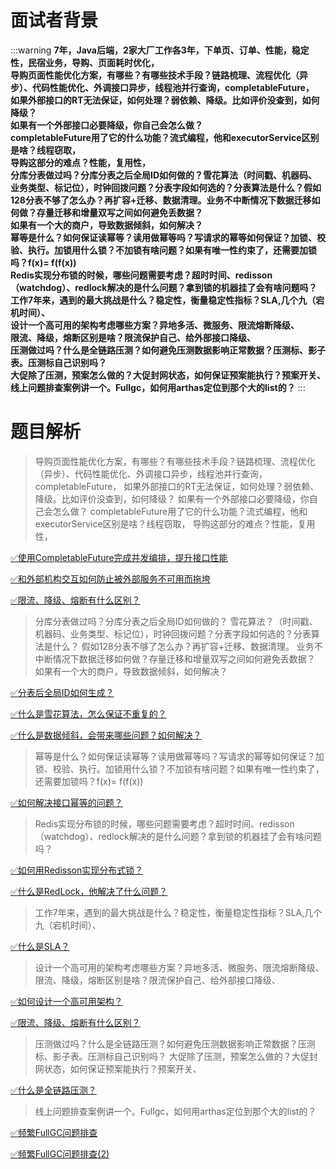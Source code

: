 # 面试者背景

:::warning
**7年，Java后端，2家大厂工作各3年，下单页、订单、性能，稳定性，民宿业务，导购、页面耗时优化，**<br />**导购页面性能优化方案，有哪些？有哪些技术手段？链路梳理、流程优化（异步）、代码性能优化、外调接口异步，线程池并行查询，completableFuture，**<br />**如果外部接口的RT无法保证，如何处理？弱依赖、降级。比如评价没查到，如何降级？**<br />**如果有一个外部接口必要降级，你自己会怎么做？**<br />**completableFuture用了它的什么功能？流式编程，他和executorService区别是啥？线程窃取，**<br />**导购这部分的难点？性能，复用性，**<br />**分库分表做过吗？分库分表之后全局ID如何做的？雪花算法（时间戳、机器码、业务类型、标记位），时钟回拨问题？分表字段如何选的？分表算法是什么？假如128分表不够了怎么办？再扩容+迁移、数据清理。业务不中断情况下数据迁移如何做？存量迁移和增量双写之间如何避免丢数据？**<br />**如果有一个大的商户，导致数据倾斜，如何解决？**<br />**幂等是什么？如何保证读幂等？读用做幂等吗？写请求的幂等如何保证？加锁、校验、执行。加锁用什么锁？不加锁有啥问题？如果有唯一性约束了，还需要加锁吗？f(x)=  f(f(x))**<br />**Redis实现分布锁的时候，哪些问题需要考虑？超时时间、redisson（watchdog）、redlock解决的是什么问题？拿到锁的机器挂了会有啥问题吗？**<br />**工作7年来，遇到的最大挑战是什么？稳定性，衡量稳定性指标？SLA,几个九（宕机时间）、**<br />**设计一个高可用的架构考虑哪些方案？异地多活、微服务、限流熔断降级、**<br />**限流、降级，熔断区别是啥？限流保护自己、给外部接口降级、**<br />**压测做过吗？什么是全链路压测？如何避免压测数据影响正常数据？压测标、影子表。压测标自己识别吗？**<br />**大促除了压测，预案怎么做的？大促封网状态，如何保证预案能执行？预案开关、**<br />**线上问题排查案例讲一个。Fullgc，如何用arthas定位到那个大的list的？**
:::
# 题目解析

> 导购页面性能优化方案，有哪些？有哪些技术手段？链路梳理、流程优化（异步）、代码性能优化、外调接口异步，线程池并行查询，completableFuture，
> 如果外部接口的RT无法保证，如何处理？弱依赖、降级。比如评价没查到，如何降级？
> 如果有一个外部接口必要降级，你自己会怎么做？
> completableFuture用了它的什么功能？流式编程，他和executorService区别是啥？线程窃取，
> 导购这部分的难点？性能，复用性，


[✅使用CompletableFuture完成并发编排，提升接口性能](https://www.yuque.com/hollis666/fo22bm/wwbg7zocoo7ubisl?view=doc_embed)

[✅和外部机构交互如何防止被外部服务不可用而拖垮](https://www.yuque.com/hollis666/fo22bm/xn8ucm3w3exfazpp?view=doc_embed)

[✅限流、降级、熔断有什么区别？](https://www.yuque.com/hollis666/fo22bm/etgovbs6bgphlqso?view=doc_embed)


> 分库分表做过吗？分库分表之后全局ID如何做的？
> 雪花算法？（时间戳、机器码、业务类型、标记位），时钟回拨问题？分表字段如何选的？分表算法是什么？
> 假如128分表不够了怎么办？再扩容+迁移、数据清理。
> 业务不中断情况下数据迁移如何做？存量迁移和增量双写之间如何避免丢数据？
> 如果有一个大的商户，导致数据倾斜，如何解决？


[✅分表后全局ID如何生成？](https://www.yuque.com/hollis666/fo22bm/glyv4twwk6bfs6dr?view=doc_embed)

[✅什么是雪花算法，怎么保证不重复的？](https://www.yuque.com/hollis666/fo22bm/rsocc4sd7v9i0pvc?view=doc_embed)

[✅什么是数据倾斜，会带来哪些问题？如何解决？](https://www.yuque.com/hollis666/fo22bm/fue0vmwupk5zps37?view=doc_embed)

> 幂等是什么？如何保证读幂等？读用做幂等吗？写请求的幂等如何保证？加锁、校验、执行。加锁用什么锁？不加锁有啥问题？如果有唯一性约束了，还需要加锁吗？f(x)=  f(f(x))


[✅如何解决接口幂等的问题？](https://www.yuque.com/hollis666/fo22bm/gz2qwl?view=doc_embed)

> Redis实现分布锁的时候，哪些问题需要考虑？超时时间、redisson（watchdog）、redlock解决的是什么问题？拿到锁的机器挂了会有啥问题吗？


[✅如何用Redisson实现分布式锁？](https://www.yuque.com/hollis666/fo22bm/gdsvngueclva39ve?view=doc_embed)

[✅什么是RedLock，他解决了什么问题？](https://www.yuque.com/hollis666/fo22bm/lxzg0ubs2xpvenxw?view=doc_embed)


> 工作7年来，遇到的最大挑战是什么？稳定性，衡量稳定性指标？SLA,几个九（宕机时间）、


[✅什么是SLA？](https://www.yuque.com/hollis666/fo22bm/axrowbs50bhxehao?view=doc_embed)

> 设计一个高可用的架构考虑哪些方案？异地多活、微服务、限流熔断降级、
> 限流、降级，熔断区别是啥？限流保护自己、给外部接口降级、


[✅如何设计一个高可用架构？](https://www.yuque.com/hollis666/fo22bm/vyg778x53xe6elwe?view=doc_embed)


[✅限流、降级、熔断有什么区别？](https://www.yuque.com/hollis666/fo22bm/etgovbs6bgphlqso?view=doc_embed)

> 压测做过吗？什么是全链路压测？如何避免压测数据影响正常数据？压测标、影子表。压测标自己识别吗？
> 大促除了压测，预案怎么做的？大促封网状态，如何保证预案能执行？预案开关、


[✅什么是全链路压测？](https://www.yuque.com/hollis666/fo22bm/igx3g283upzhgpm4?view=doc_embed)


> 线上问题排查案例讲一个。Fullgc，如何用arthas定位到那个大的list的？


[✅频繁FullGC问题排查](https://www.yuque.com/hollis666/fo22bm/iocmzc?view=doc_embed)

[✅频繁FullGC问题排查(2)](https://www.yuque.com/hollis666/fo22bm/zpkzwgx4o9g89s8x?view=doc_embed)
